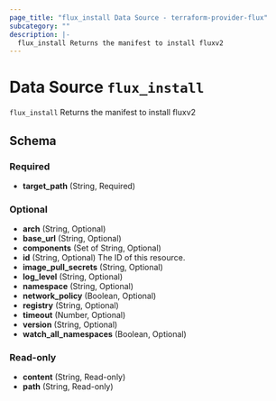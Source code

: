 ```yaml
---
page_title: "flux_install Data Source - terraform-provider-flux"
subcategory: ""
description: |-
  flux_install Returns the manifest to install fluxv2
---
```


# Data Source `flux_install`

`flux_install` Returns the manifest to install fluxv2

## Schema

### Required

- **target_path** (String, Required)

### Optional

- **arch** (String, Optional)
- **base_url** (String, Optional)
- **components** (Set of String, Optional)
- **id** (String, Optional) The ID of this resource.
- **image_pull_secrets** (String, Optional)
- **log_level** (String, Optional)
- **namespace** (String, Optional)
- **network_policy** (Boolean, Optional)
- **registry** (String, Optional)
- **timeout** (Number, Optional)
- **version** (String, Optional)
- **watch_all_namespaces** (Boolean, Optional)

### Read-only

- **content** (String, Read-only)
- **path** (String, Read-only)


